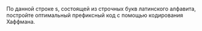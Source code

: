 По данной строке
s, состоящей из строчных букв латинского алфавита, постройте оптимальный префиксный код с помощью кодирования Хаффмана.